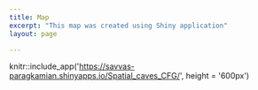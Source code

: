 ```yaml
---
title: Map
excerpt: "This map was created using Shiny application"
layout: page

---
```


knitr::include_app('https://savvas-paragkamian.shinyapps.io/Spatial_caves_CFG/', height = '600px')
